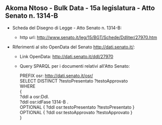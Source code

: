 ## Akoma Ntoso - Bulk Data - 15a legislatura - Atto Senato n. 1314-B ##

* Scheda del Disegno di Legge - Atto Senato n. 1314-B:
	* http url: http://www.senato.it/leg/15/BGT/Schede/Ddliter/27970.htm

* Riferimenti al sito OpenData del Senato http://dati.senato.it/:
	* Link OpenData: http://dati.senato.it/ddl/27970
	* Query SPARQL per i documenti relativi all'Atto Senato:

        PREFIX osr: <http://dati.senato.it/osr/>  
		SELECT DISTINCT ?testoPresentato ?testoApprovato  
		WHERE  
		{  
		    ?ddl a osr:Ddl.  
		    ?ddl osr:idFase 1314-B .  
		    OPTIONAL { ?ddl osr:testoPresentato ?testoPresentato }  
		    OPTIONAL { ?ddl osr:testoApprovato ?testoApprovato }  
		}
		